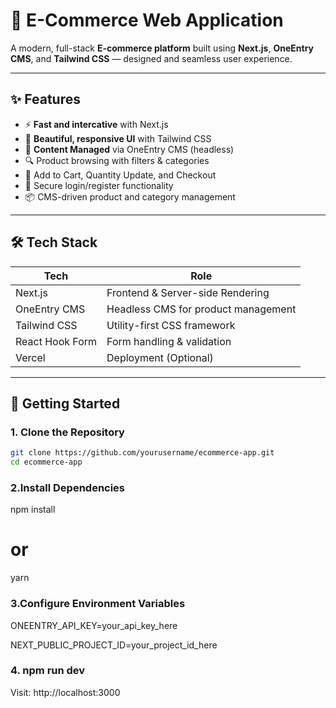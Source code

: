 # 🛒 E-Commerce Web Application

A modern, full-stack **E-commerce platform** built using **Next.js**, **OneEntry CMS**, and **Tailwind CSS** — designed  and seamless user experience.

---

## ✨ Features

- ⚡ **Fast and intercative** with Next.js 
- 🎨 **Beautiful, responsive UI** with Tailwind CSS
- 🧠 **Content Managed** via OneEntry CMS (headless)
- 🔍 Product browsing with filters & categories
- 🛒 Add to Cart, Quantity Update, and Checkout
- 🔐 Secure login/register functionality 
- 📦 CMS-driven product and category management

---

## 🛠️ Tech Stack

| Tech        | Role                                 |
|-------------|--------------------------------------|
| Next.js     | Frontend & Server-side Rendering     |
| OneEntry CMS| Headless CMS for product management  |
| Tailwind CSS| Utility-first CSS framework          |
| React Hook Form | Form handling & validation       |
| Vercel      | Deployment (Optional)                |

---

## 🚀 Getting Started

### 1. Clone the Repository
```bash
git clone https://github.com/yourusername/ecommerce-app.git
cd ecommerce-app
```
### 2.Install Dependencies
npm install
# or
yarn
### 3.Configure Environment Variables
ONEENTRY_API_KEY=your_api_key_here

NEXT_PUBLIC_PROJECT_ID=your_project_id_here
### 4. npm run dev
Visit: http://localhost:3000

